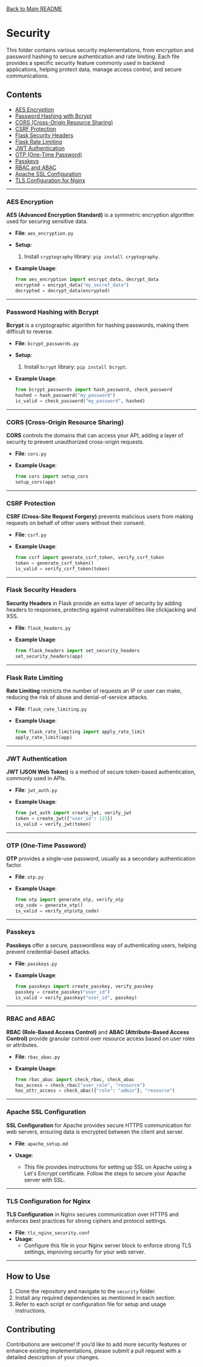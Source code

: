 [Back to Main README](../README.md)

# Security

This folder contains various security implementations, from encryption and password hashing to secure authentication and rate limiting. Each file provides a specific security feature commonly used in backend applications, helping protect data, manage access control, and secure communications.

## Contents

- [AES Encryption](#aes-encryption)
- [Password Hashing with Bcrypt](#password-hashing-with-bcrypt)
- [CORS (Cross-Origin Resource Sharing)](#cors-cross-origin-resource-sharing)
- [CSRF Protection](#csrf-protection)
- [Flask Security Headers](#flask-security-headers)
- [Flask Rate Limiting](#flask-rate-limiting)
- [JWT Authentication](#jwt-authentication)
- [OTP (One-Time Password)](#otp-one-time-password)
- [Passkeys](#passkeys)
- [RBAC and ABAC](#rbac-and-abac)
- [Apache SSL Configuration](#apache-ssl-configuration)
- [TLS Configuration for Nginx](#tls-configuration-for-nginx)

---

### AES Encryption

**AES (Advanced Encryption Standard)** is a symmetric encryption algorithm used for securing sensitive data.

- **File**: `aes_encryption.py`
- **Setup**:
  1. Install `cryptography` library: `pip install cryptography`.

- **Example Usage**:
  ```python
  from aes_encryption import encrypt_data, decrypt_data
  encrypted = encrypt_data("my_secret_data")
  decrypted = decrypt_data(encrypted)
  ```

---

### Password Hashing with Bcrypt

**Bcrypt** is a cryptographic algorithm for hashing passwords, making them difficult to reverse.

- **File**: `bcrypt_passwords.py`
- **Setup**:
  1. Install `bcrypt` library: `pip install bcrypt`.

- **Example Usage**:
  ```python
  from bcrypt_passwords import hash_password, check_password
  hashed = hash_password("my_password")
  is_valid = check_password("my_password", hashed)
  ```

---

### CORS (Cross-Origin Resource Sharing)

**CORS** controls the domains that can access your API, adding a layer of security to prevent unauthorized cross-origin requests.

- **File**: `cors.py`

- **Example Usage**:
  ```python
  from cors import setup_cors
  setup_cors(app)
  ```

---

### CSRF Protection

**CSRF (Cross-Site Request Forgery)** prevents malicious users from making requests on behalf of other users without their consent.

- **File**: `csrf.py`

- **Example Usage**:
  ```python
  from csrf import generate_csrf_token, verify_csrf_token
  token = generate_csrf_token()
  is_valid = verify_csrf_token(token)
  ```

---

### Flask Security Headers

**Security Headers** in Flask provide an extra layer of security by adding headers to responses, protecting against vulnerabilities like clickjacking and XSS.

- **File**: `flask_headers.py`

- **Example Usage**:
  ```python
  from flask_headers import set_security_headers
  set_security_headers(app)
  ```

---

### Flask Rate Limiting

**Rate Limiting** restricts the number of requests an IP or user can make, reducing the risk of abuse and denial-of-service attacks.

- **File**: `flask_rate_limiting.py`

- **Example Usage**:
  ```python
  from flask_rate_limiting import apply_rate_limit
  apply_rate_limit(app)
  ```

---

### JWT Authentication

**JWT (JSON Web Token)** is a method of secure token-based authentication, commonly used in APIs.

- **File**: `jwt_auth.py`

- **Example Usage**:
  ```python
  from jwt_auth import create_jwt, verify_jwt
  token = create_jwt({"user_id": 123})
  is_valid = verify_jwt(token)
  ```

---

### OTP (One-Time Password)

**OTP** provides a single-use password, usually as a secondary authentication factor.

- **File**: `otp.py`

- **Example Usage**:
  ```python
  from otp import generate_otp, verify_otp
  otp_code = generate_otp()
  is_valid = verify_otp(otp_code)
  ```

---

### Passkeys

**Passkeys** offer a secure, passwordless way of authenticating users, helping prevent credential-based attacks.

- **File**: `passkeys.py`

- **Example Usage**:
  ```python
  from passkeys import create_passkey, verify_passkey
  passkey = create_passkey("user_id")
  is_valid = verify_passkey("user_id", passkey)
  ```

---

### RBAC and ABAC

**RBAC (Role-Based Access Control)** and **ABAC (Attribute-Based Access Control)** provide granular control over resource access based on user roles or attributes.

- **File**: `rbac_abac.py`

- **Example Usage**:
  ```python
  from rbac_abac import check_rbac, check_abac
  has_access = check_rbac("user_role", "resource")
  has_attr_access = check_abac({"role": "admin"}, "resource")
  ```

---

### Apache SSL Configuration

**SSL Configuration** for Apache provides secure HTTPS communication for web servers, ensuring data is encrypted between the client and server.

- **File**: `apache_setup.md`

- **Usage**:
  - This file provides instructions for setting up SSL on Apache using a Let's Encrypt certificate. Follow the steps to secure your Apache server with SSL.

---

### TLS Configuration for Nginx

**TLS Configuration** in Nginx secures communication over HTTPS and enforces best practices for strong ciphers and protocol settings.

- **File**: `tls_nginx_security.conf`
- **Usage**:
  - Configure this file in your Nginx server block to enforce strong TLS settings, improving security for your web server.

---

## How to Use

1. Clone the repository and navigate to the `security` folder.
2. Install any required dependencies as mentioned in each section.
3. Refer to each script or configuration file for setup and usage instructions.

## Contributing

Contributions are welcome! If you’d like to add more security features or enhance existing implementations, please submit a pull request with a detailed description of your changes.

